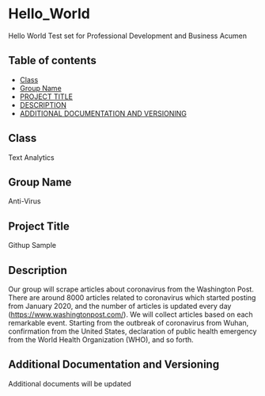 # Hello_World
Hello World
Test set for Professional Development and Business Acumen

## Table of contents

- [Class](#Class)
- [Group Name](#Group-Name)
- [PROJECT TITLE](#Project-Title)
- [DESCRIPTION](#Description)
- [ADDITIONAL DOCUMENTATION AND VERSIONING](#additional-documentation)


## Class

Text Analytics

## Group Name

Anti-Virus

## Project Title

Githup Sample 

## Description

Our group will scrape articles about coronavirus from the Washington Post. There are around 8000 articles related to coronavirus which started posting from January 2020, and the number of articles is updated every day (https://www.washingtonpost.com/). We will collect articles based on each remarkable event. Starting from the outbreak of coronavirus from Wuhan, confirmation from the United States, declaration of public health emergency from the World Health Organization (WHO), and so forth. 

## Additional Documentation and Versioning

Additional documents will be updated

